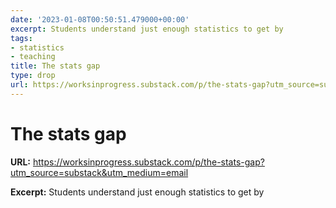 ```yaml
---
date: '2023-01-08T00:50:51.479000+00:00'
excerpt: Students understand just enough statistics to get by
tags:
- statistics
- teaching
title: The stats gap
type: drop
url: https://worksinprogress.substack.com/p/the-stats-gap?utm_source=substack&utm_medium=email
---
```


# The stats gap

**URL:** https://worksinprogress.substack.com/p/the-stats-gap?utm_source=substack&utm_medium=email

**Excerpt:** Students understand just enough statistics to get by
